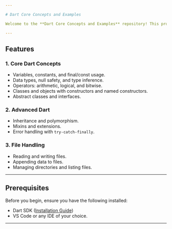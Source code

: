 ```yaml
---

# Dart Core Concepts and Examples

Welcome to the **Dart Core Concepts and Examples** repository! This project is a comprehensive exploration of the Dart programming language, designed to cover fundamental to advanced topics. Each example includes clear code and practical applications.

---
```


## Features

### 1. **Core Dart Concepts**
- Variables, constants, and final/const usage.
- Data types, null safety, and type inference.
- Operators: arithmetic, logical, and bitwise.
- Classes and objects with constructors and named constructors.
- Abstract classes and interfaces.

### 2. **Advanced Dart**
- Inheritance and polymorphism.
- Mixins and extensions.
- Error handling with `try-catch-finally`.

### 3. **File Handling**
- Reading and writing files.
- Appending data to files.
- Managing directories and listing files.
---

## Prerequisites

Before you begin, ensure you have the following installed:
- Dart SDK ([Installation Guide](https://dart.dev/get-dart))
- VS Code or any IDE of your choice.

---
